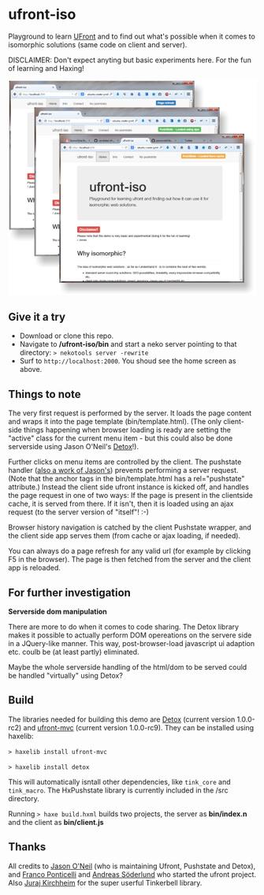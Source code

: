 ufront-iso
==========

Playground to learn [UFront](https://github.com/ufront) and to find out what's possible when it comes to isomorphic solutions (same code on client and server).

DISCLAIMER: Don't expect anyting but basic experiments here. For the fun of learning and Haxing!

![ufront-iso](/screen.png?raw=true "ufront-iso")

Give it a try
-------------

- Download or clone this repo.
- Navigate to **/ufront-iso/bin** and start a neko server pointing to that directory: `> nekotools server -rewrite`
- Surf to `http://localhost:2000`. You shoud see the home screen as above.

Things to note
--------------

The very first request is performed by the server. It loads the page content and wraps it into the page template (bin/template.html). (The only client-side things happening when browser loading is ready are setting the "active" class for the current menu item - but this could also be done serverside using Jason O'Neil's [Detox](https://github.com/jasononeil/detox)!).

Further clicks on menu items are controlled by the client. The pushstate handler ([also a work of Jason's](https://github.com/jasononeil/hxpushstate)) prevents performing a server request. (Note that the anchor tags in the bin/template.html has a rel="pushstate" attribute.) Instead the client side ufront instance is kicked off, and handles the page request in one of two ways: If the page is present in the clientside cache, it is served from there. If it isn't, then it is loaded using an ajax request (to the server version of "itself"! :-)

Browser history navigation is catched by the client Pushstate wrapper, and the client side app serves them (from cache or ajax loading, if needed).

You can always do a page refresh for any valid url (for example by clicking F5 in the browser). The page is then fetched from the server and the client app is reloaded.

For further investigation
-------------------------

**Serverside dom manipulation**

There are more to do when it comes to code sharing. The Detox library makes it possible to actually perform DOM opereations on the servere side in a JQuery-like manner. 
This way, post-browser-load javascript ui adaption etc. coulb be (at least partly) eliminated.

Maybe the whole serverside handling of the html/dom to be served could be handled "virtually" using Detox?

Build
-----

The libraries needed for building this demo are [Detox](https://github.com/jasononeil/detox) (current version 1.0.0-rc2) and [ufront-mvc](https://github.com/ufront/ufront-mvc) (current version 1.0.0-rc9). They can be installed using haxelib:

`> haxelib install ufront-mvc`

`> haxelib install detox`

This will automatically isntall other dependencies, like `tink_core` and `tink_macro`. The HxPushstate library is currently included in the /src directory.

Running `> haxe build.hxml` builds two projects, the server as **bin/index.n** and the client as **bin/client.js**

Thanks
------
All credits to [Jason O'Neil](https://github.com/jasononeil/) (who is maintaining Ufront, Pushstate and Detox), and [Franco Ponticelli](https://github.com/fponticelli) and [Andreas Söderlund](https://github.com/ciscoheat) who started the ufront project. Also [Juraj Kirchheim](https://github.com/back2dos) for the super userful Tinkerbell library.
